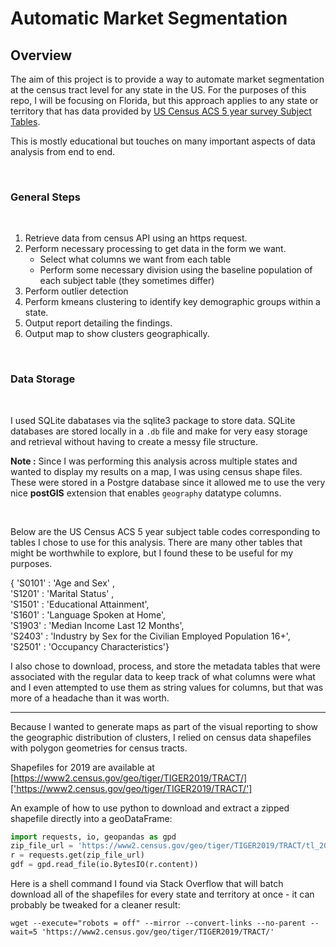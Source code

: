 <h1> Automatic Market Segmentation </h1>

<h2> Overview </h2>

The aim of this project is to provide a way to automate market segmentation
at the census tract level for any state in the US. For the purposes of this repo, 
I will be focusing on Florida, but this approach applies to any state or territory
that has data provided by [US Census ACS 5 year survey Subject Tables](https://data.census.gov/cedsci/all?d=ACS%205-Year%20Estimates%20Subject%20Tables).

This is mostly educational but touches on many important aspects of data analysis from 
end to end.

<br/>

<h3> General Steps </h3>

<br/>

1. Retrieve data from census API using an https request.
2. Perform necessary processing to get data in the form we want.
    - Select what columns we want from each table
    - Perform some necessary division using the baseline population of each subject table (they sometimes differ)
3. Perform outlier detection
4. Perform kmeans clustering to identify key demographic groups within a state.
5. Output report detailing the findings.
6. Output map to show clusters geographically.

<br/>

<h3> Data Storage </h3>

<br/>

I used SQLite dabatases via the sqlite3 package to store data. SQLite databases are stored
locally in a `.db` file and make for very easy storage and retrieval without having to create
a messy file structure.

**Note :** Since I was performing this analysis across multiple states and wanted to display my results on a map, 
I was using census shape files. These were stored in a Postgre database since it allowed me to use 
the very nice **postGIS** extension that enables `geography` datatype columns.

<br/>

Below are the US Census ACS 5 year subject table codes corresponding to tables I chose to use
for this analysis. There are many other tables that might be worthwhile to explore, but I found
these to be useful for my purposes.

{ 'S0101' : 'Age and Sex' ,  
  'S1201' : 'Marital Status' ,  
  'S1501' : 'Educational Attainment',  
  'S1601' : 'Language Spoken at Home',  
  'S1903' : 'Median Income Last 12 Months',  
  'S2403' : 'Industry by Sex for the Civilian Employed Population 16+',  
  'S2501' : 'Occupancy Characteristics'}


I also chose to download, process, and store the metadata tables that were associated with the regular data
to keep track of what columns were what and I even attempted to use them as string values for columns, but
that was more of a headache than it was worth.

--------------

Because I wanted to generate maps as part of the visual reporting to show the geographic distribution of clusters, 
I relied on census data shapefiles with polygon geometries for census tracts.

Shapefiles for 2019 are available at [https://www2.census.gov/geo/tiger/TIGER2019/TRACT/]['https://www2.census.gov/geo/tiger/TIGER2019/TRACT/']

An example of how to use python to download and extract a zipped shapefile directly into a 
geoDataFrame:

```python
import requests, io, geopandas as gpd
zip_file_url = 'https://www2.census.gov/geo/tiger/TIGER2019/TRACT/tl_2019_12_tract.zip'
r = requests.get(zip_file_url)
gdf = gpd.read_file(io.BytesIO(r.content))
```

Here is a shell command I found via Stack Overflow that will batch download all of the shapefiles for every
state and territory at once - it can probably be tweaked for a cleaner result:

`wget --execute="robots = off" --mirror --convert-links --no-parent --wait=5 'https://www2.census.gov/geo/tiger/TIGER2019/TRACT/'`
